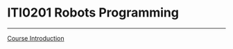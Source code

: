 # ITI0201 Robots Programming
---
[Course Introduction](https://github.com/iti0201/iti0201/tree/2025/01-intro.md)
